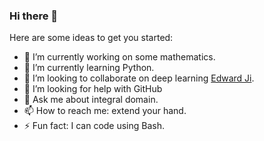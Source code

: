 ### Hi there 👋

Here are some ideas to get you started:

- 🔭 I’m currently working on some mathematics.
- 🌱 I’m currently learning Python.
- 👯 I’m looking to collaborate on deep learning [Edward Ji](https://github.com/Edward-Ji).
- 🤔 I’m looking for help with GitHub
- 💬 Ask me about integral domain.
- 📫 How to reach me: extend your hand.
- ⚡ Fun fact: I can code using Bash.
